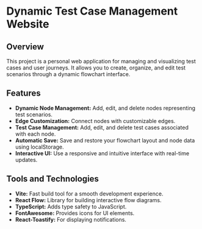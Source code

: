 <h1>Dynamic Test Case Management Website</h1>

<h2>Overview</h2>
<p>This project is a personal web application for managing and visualizing test cases and user journeys. It allows you to create, organize, and edit test scenarios through a dynamic flowchart interface.</p>

<h2>Features</h2>
<ul>
    <li><strong>Dynamic Node Management:</strong> Add, edit, and delete nodes representing test scenarios.</li>
    <li><strong>Edge Customization:</strong> Connect nodes with customizable edges.</li>
    <li><strong>Test Case Management:</strong> Add, edit, and delete test cases associated with each node.</li>
    <li><strong>Automatic Save:</strong> Save and restore your flowchart layout and node data using localStorage.</li>
    <li><strong>Interactive UI:</strong> Use a responsive and intuitive interface with real-time updates.</li>
</ul>

<h2>Tools and Technologies</h2>
<ul>
    <li><strong>Vite:</strong> Fast build tool for a smooth development experience.</li>
    <li><strong>React Flow:</strong> Library for building interactive flow diagrams.</li>
    <li><strong>TypeScript:</strong> Adds type safety to JavaScript.</li>
    <li><strong>FontAwesome:</strong> Provides icons for UI elements.</li>
    <li><strong>React-Toastify:</strong> For displaying notifications.</li>
</ul>
